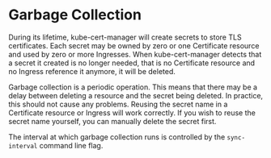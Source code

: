 # Garbage Collection

During its lifetime, kube-cert-manager will create secrets to store
TLS certificates. Each secret may be owned by zero or one Certificate
resource and used by zero or more Ingresses. When kube-cert-manager
detects that a secret it created is no longer needed, that is no
Certificate resource and no Ingress reference it anymore, it will be
deleted.

Garbage collection is a periodic operation. This means that there may
be a delay between deleting a resource and the secret being deleted.
In practice, this should not cause any problems. Reusing the secret
name in a Certificate resource or Ingress will work correctly. If you
wish to reuse the secret name yourself, you can manually delete the
secret first.

The interval at which garbage collection runs is controlled by the
`sync-interval` command line flag.
